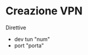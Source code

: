 # Creazione VPN

Direttive
- dev tun "num"
- port "porta"
<!--stackedit_data:
eyJoaXN0b3J5IjpbMTg2NzUxMzMzNl19
-->